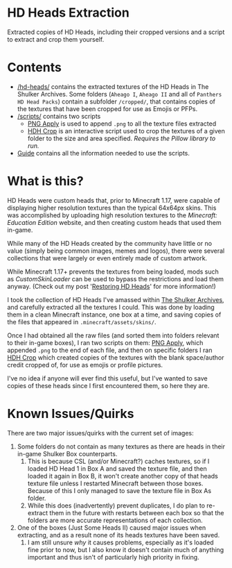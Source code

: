 # HD Heads Extraction
 Extracted copies of HD Heads, including their cropped versions and a script to extract and crop them yourself.

# Contents
- [/hd-heads/](hd-heads/) contains the extracted textures of the HD Heads in The Shulker Archives. Some folders (`Aheago I`, `Aheago II` and all of `Panthers HD Head Packs`) contain a subfolder `/cropped/`, that contains copies of the textures that have been cropped for use as Emojis or PFPs.
- [/scripts/](scripts/) contains two scripts
  - [PNG Apply](scripts/png-apply.py) is used to append `.png` to all the texture files extracted
  - [HDH Crop](scripts/hdh-crop.py) is an interactive script used to crop the textures of a given folder to the size and area specified. _Requires the Pillow library to run._
- [Guide](Guide.md) contains all the information needed to use the scripts.

# What is this?
HD Heads were custom heads that, prior to Minecraft 1.17, were capable of displaying higher resolution textures than the typical 64x64px skins. This was accomplished by uploading high resolution textures to the _Minecraft: Education Edition_ website, and then creating custom heads that used them in-game. 

While many of the HD Heads created by the community have little or no value (simply being common images, memes and logos), there were several collections that were largely or even entirely made of custom artwork.

While Minecraft 1.17+ prevents the textures from being loaded, mods such as _CustomSkinLoader_ can be used to bypass the restrictions and load them anyway. (Check out my post '[Restoring HD Heads](https://kadthehunter.github.io/ShulkerArchives/guides/restoring-hd-heads/)' for more information!)

I took the collection of HD Heads I've amassed within [The Shulker Archives](https://kadthehunter.github.io/ShulkerArchives/), and carefully extracted all the textures I could. This was done by loading them in a clean Minecraft instance, one box at a time, and saving copies of the files that appeared in `.minecraft/assets/skins/`.

Once I had obtained all the raw files (and sorted them into folders relevant to their in-game boxes), I ran two scripts on them: [PNG Apply](scripts/png-apply.py), which appended `.png` to the end of each file, and then on specific folders I ran [HDH Crop](scripts/hdh-crop.py) which created copies of the textures with the blank space/author credit cropped of, for use as emojis or profile pictures.

I've no idea if anyone will ever find this useful, but I've wanted to save copies of these heads since I first encountered them, so here they are.

# Known Issues/Quirks
There are two major issues/quirks with the current set of images:
1. Some folders do not contain as many textures as there are heads in their in-game Shulker Box counterparts. 
   1. This is because CSL (and/or Minecraft?) caches textures, so if I loaded HD Head 1 in Box A and saved the texture file, and then loaded it again in Box B, it won't create another copy of that heads texture file unless I restarted Minecraft between those boxes. Because of this I only managed to save the texture file in Box As folder.
   2. While this does (inadvertently) prevent duplicates, I do plan to re-extract them in the future with restarts between each box so that the folders are more accurate representations of each collection.
2. One of the boxes (Just Some Heads II) caused major issues when extracting, and as a result none of its heads textures have been saved.
   1. I am still unsure _why_ it causes problems, especially as it's loaded fine prior to now, but I also know it doesn't contain much of anything important and thus isn't of particularly high priority in fixing.